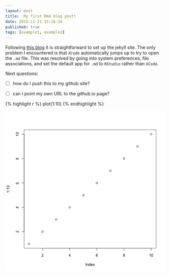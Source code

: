 ```yaml
---
layout: post
title:  My first Rmd blog post!
date: 2015-11-21 15:16:24
published: true
tags: [example1, example2]
---
```


Following [this blog](http://brendanrocks.com/blogging-with-rmarkdown-knitr-jekyll/) it is straightforward to set up the jekyll site. The only problem I encountered is that `XCode` automatically jumps up to try to open the `.md` file. This was resolved by going into system preferences, file associations, and set the default app for `.md` to `RStudio` rather than `XCode`.

Next questions:

- [ ] how do I push this to my github site?

- [ ] can I point my own URL to the github.io page?


{% highlight r %}
plot(1:10)
{% endhighlight %}

![plot of chunk unnamed-chunk-1](/figure/source/my-first-blog-post/2015-11-21-my-first-blog-post/unnamed-chunk-1-1.png) 
